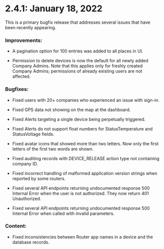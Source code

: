 # 2.4.1: January 18, 2022

This is a primary bugfix release that addresses several issues that have been recently appearing.

### Improvements:

* A pagination option for 100 entries was added to all places in UI.

* Permission to delete devices is now the default for all newly added Company Admins. Note that this applies only for freshly created Company Admins; permissions of already existing users are not affected.


### Bugfixes:

* Fixed users with 20+ companies who experienced an issue with sign-in.

* Fixed GPS data not showing on the map at the dashboard.

* Fixed Alerts targeting a single device being perpetually triggered.

* Fixed Alerts do not support float numbers for StatusTemperature and StatusVoltage fields.

* Fixed avatar icons that showed more than two letters. Now only the first letters of the first two words are shown.

* Fixed auditing records with DEVICE_RELEASE action type not containing company ID.

* Fixed incorrect handling of malformed application version strings when reported by some routers.

* Fixed several API endpoints returning undocumented response 500 Internal Error when the user is not authorized. They now return 401 Unauthorized.

* Fixed several API endpoints returning undocumented response 500 Internal Error when called with invalid parameters.

### Content:

* Fixed inconsistencies between Router app names in a device and the database records.
  